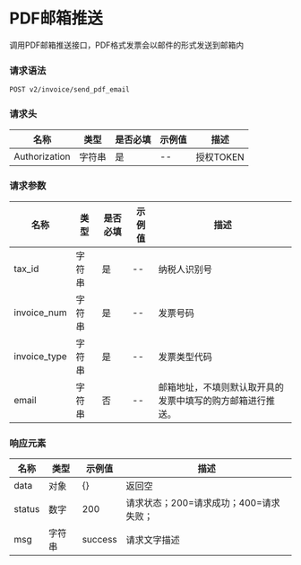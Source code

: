 # PDF邮箱推送

调用PDF邮箱推送接口，PDF格式发票会以邮件的形式发送到邮箱内

### 请求语法

```
POST v2/invoice/send_pdf_email
```

### 请求头

| 名称 | 类型|是否必填 |示例值| 描述|
|---|---|---|---|---|
| Authorization | 字符串|是|--| 授权TOKEN |

### 请求参数

| 名称 | 类型|是否必填 |示例值| 描述|
|---|---|---|---|---|
| tax_id | 字符串|是|--| 纳税人识别号 |
| invoice_num | 字符串|是|--| 发票号码 |
| invoice_type | 字符串|是|--| 发票类型代码 |
| email | 字符串|否|--| 邮箱地址，不填则默认取开具的发票中填写的购方邮箱进行推送。 |

### 响应元素

| 名称 | 类型 |示例值| 描述|
|---|---|---|---| 
| data | 对象|{}| 返回空|
| status | 数字|200| 请求状态；200=请求成功；400=请求失败； |
| msg | 字符串|success| 请求文字描述 |

